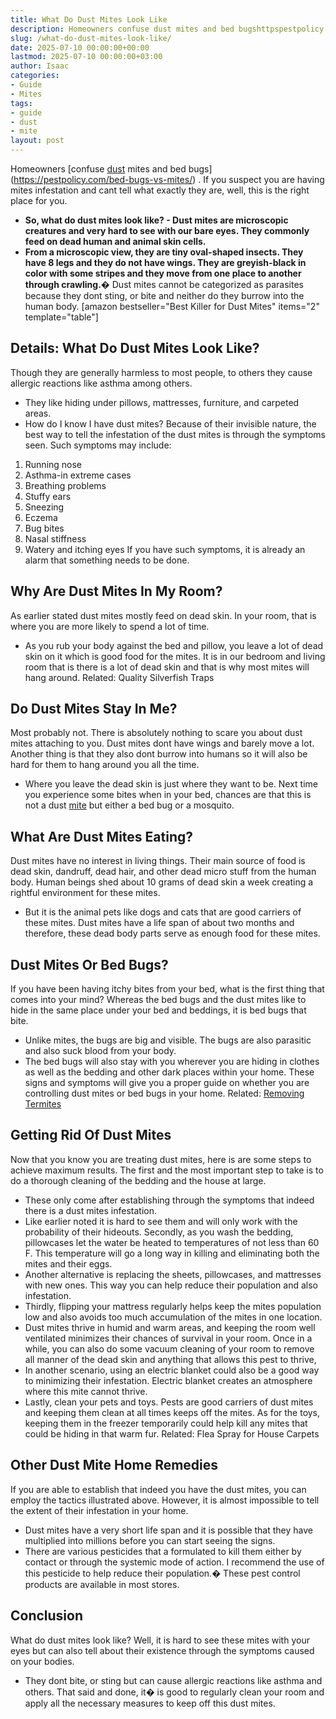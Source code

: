 ```yaml
---
title: What Do Dust Mites Look Like
description: Homeowners confuse dust mites and bed bugshttpspestpolicy.combed-bugs-vs-mites . If you suspect you are having mites infestation and cant tell what exactly...
slug: /what-do-dust-mites-look-like/
date: 2025-07-10 00:00:00+00:00
lastmod: 2025-07-10 00:00:00+03:00
author: Isaac
categories:
- Guide
- Mites
tags:
- guide
- dust
- mite
layout: post
---
```

Homeowners
[confuse [dust](https://pestpolicy.com/do-dust-mites-bite/) mites and bed bugs](https://pestpolicy.com/bed-bugs-vs-mites/)
. If you suspect you are having mites infestation and cant tell what exactly they are, well, this is the right place for you.
- **So, what do dust mites look like? - Dust mites are microscopic creatures and very hard to see with our bare eyes. They commonly feed on dead human and animal skin cells.**
- **From a microscopic view, they are tiny oval-shaped insects. They have 8 legs and they do not have wings. They are greyish-black in color with some stripes and they move from one place to another through crawling.�**
Dust mites cannot be categorized as parasites because they dont sting, or bite and neither do they burrow into the human body.
[amazon bestseller="Best Killer for Dust Mites" items="2" template="table"]
## Details: What Do Dust Mites Look Like?
Though they are generally harmless to most people, to others they cause allergic reactions like asthma among others.
- They like hiding under pillows, mattresses, furniture, and carpeted areas.
- How do I know I have dust mites? Because of their invisible nature, the best way to tell the infestation of the dust mites is through the symptoms seen.
Such symptoms may include:
1. Running nose
2. Asthma-in extreme cases
3. Breathing problems
4. Stuffy ears
5. Sneezing
6. Eczema
7. Bug bites
8. Nasal stiffness
9. Watery and itching eyes
If you have such symptoms, it is already an alarm that something needs to be done.
## Why Are Dust Mites In My Room?
As earlier stated dust mites mostly feed on dead skin. In your room, that is where you are more likely to spend a lot of time.
- As you rub your body against the bed and pillow, you leave a lot of dead skin on it which is good food for the mites.
It is in our bedroom and living room that is there is a lot of dead skin and that is why most mites will hang around.
Related:
Quality Silverfish Traps
## Do Dust Mites Stay In Me?
Most probably not. There is absolutely nothing to scare you about dust mites attaching to you. Dust mites dont have wings and barely move a lot.
Another thing is that they also dont burrow into humans so it will also be hard for them to hang around you all the time.
- Where you leave the dead skin is just where they want to be.
Next time you experience some bites when in your bed, chances are that this is not a dust [mite](https://pestpolicy.com/dust-mites/) but either a bed bug or a mosquito.
## What Are Dust Mites Eating?
Dust mites have no interest in living things. Their main source of food is dead skin, dandruff, dead hair, and other dead micro stuff from the human body.
Human beings shed about 10 grams of dead skin a week creating a rightful environment for these mites.
- But it is the animal pets like dogs and cats that are good carriers of these mites.
Dust mites have a life span of about two months and therefore, these dead body parts serve as enough food for these mites.
## Dust Mites Or Bed Bugs?
If you have been having itchy bites from your bed, what is the first thing that comes into your mind?
Whereas the bed bugs and the dust mites like to hide in the same place under your bed and beddings, it is bed bugs that bite.
- Unlike mites, the bugs are big and visible. The bugs are also parasitic and also suck blood from your body.
- The bed bugs will also stay with you wherever you are hiding in clothes as well as the bedding and other dark places within your home.
These signs and symptoms will give you a proper guide on whether you are controlling dust mites or bed bugs in your home.
Related:
[Removing Termites](https://pestpolicy.com/how-to-get-rid-of-termites/)
## Getting Rid Of Dust Mites
Now that you know you are treating dust mites, here is are some steps to achieve maximum results.
The first and the most important step to take is to do a thorough cleaning of the bedding and the house at large.
- These only come after establishing through the symptoms that indeed there is a dust mites infestation.
- Like earlier noted it is hard to see them and will only work with the probability of their hideouts.
Secondly, as you wash the bedding, pillowcases let the water be heated to temperatures of not less than 60 F. This temperature will go a long way in killing and eliminating both the mites and their eggs.
- Another alternative is replacing the sheets, pillowcases, and mattresses with new ones. This way you can help reduce their population and also infestation.
- Thirdly, flipping your mattress regularly helps keep the mites population low and also avoids too much accumulation of the mites in one location.
- Dust mites thrive in humid and warm areas, and keeping the room well ventilated minimizes their chances of survival in your room.
Once in a while, you can also do some vacuum cleaning of your room to remove all manner of the dead skin and anything that allows this pest to thrive,
- In another scenario, using an electric blanket could also be a good way to minimizing their infestation. Electric blanket creates an atmosphere where this mite cannot thrive.
- Lastly, clean your pets and toys. Pests are good carriers of dust mites and keeping them clean at all times keeps off the mites.
As for the toys, keeping them in the freezer temporarily could help kill any mites that could be hiding in that warm fur.
Related:
Flea Spray for House Carpets
## Other Dust Mite Home Remedies
If you are able to establish that indeed you have the dust mites, you can employ the tactics illustrated above.
However, it is almost impossible to tell the extent of their infestation in your home.
- Dust mites have a very short life span and it is possible that they have multiplied into millions before you can start seeing the signs.
- There are various pesticides that a formulated to kill them either by contact or through the systemic mode of action.
I recommend the use of this pesticide to help reduce their population.� These pest control products are available in most stores.
## Conclusion
What do dust mites look like? Well, it is hard to see these mites with your eyes but can also tell about their existence through the symptoms caused on your bodies.
- They dont bite, or sting but can cause allergic reactions like asthma and others.
That said and done, it� is good to regularly clean your room and apply all the necessary measures to keep off this dust mites.